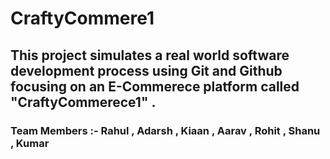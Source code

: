 # CraftyCommere1

## This project simulates a real world software development process using Git and Github focusing on an E-Commerece platform called "CraftyCommerece1" .

### Team Members :- Rahul , Adarsh , Kiaan , Aarav , Rohit , Shanu , Kumar
